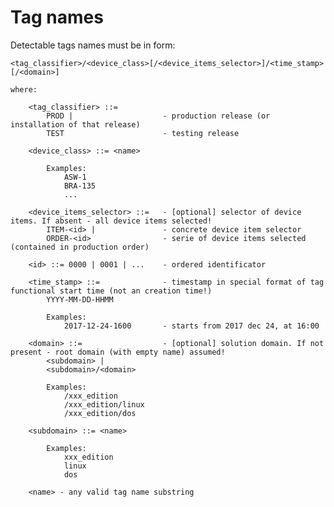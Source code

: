 # Tag names

Detectable tags names must be in form:

    <tag_classifier>/<device_class>[/<device_items_selector>]/<time_stamp>[/<domain>]

    where:
        
        <tag_classifier> ::=          
            PROD |                    - production release (or installation of that release)
            TEST                      - testing release
            
        <device_class> ::= <name>
        
            Examples: 
                ASW-1
                BRA-135
                ...
             
        <device_items_selector> ::=   - [optional] selector of device items. If absent - all device items selected!
            ITEM-<id> |               - concrete device item selector
            ORDER-<id>                - serie of device items selected (contained in production order)
        
        <id> ::= 0000 | 0001 | ...    - ordered identificator
    
        <time_stamp> ::=              - timestamp in special format of tag functional start time (not an creation time!)
            YYYY-MM-DD-HHMM
            
            Examples:
                2017-12-24-1600       - starts from 2017 dec 24, at 16:00
        
        <domain> ::=                  - [optional] solution domain. If not present - root domain (with empty name) assumed!
            <subdomain> | 
            <subdomain>/<domain>  
    
            Examples:
                /xxx_edition
                /xxx_edition/linux
                /xxx_edition/dos
    
        <subdomain> ::= <name>
        
            Examples:
                xxx_edition
                linux
                dos

        <name> - any valid tag name substring